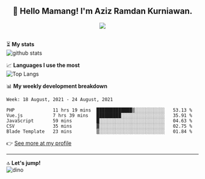 <h2 align="center">👋 Hello Mamang! I'm Aziz Ramdan Kurniawan.</h2>  
<p align="center">
  <img src="https://komarev.com/ghpvc/?username=azizramdan"> <br><br>
</p>
    
⏳ **My stats**  
![github stats](https://github-readme-stats.vercel.app/api?username=azizramdan&show_icons=true&count_private=true&title_color=000&hide_border=true&hide_title=true)  

📈 **Languages I use the most**  
![Top Langs](https://github-readme-stats.vercel.app/api/top-langs/?username=azizramdan&layout=compact&langs_count=6&hide=tsql&hide_border=true&hide_title=true&exclude_repo=Futsal-Go,Futsal-Go-Admin,Sistem-Informasi-Sensus-Harian-Rawat-Inap)  

📊 **My weekly development breakdown**
<!--START_SECTION:waka-->
```text
Week: 18 August, 2021 - 24 August, 2021

PHP              11 hrs 19 mins  █████████████▒░░░░░░░░░░░   53.13 % 
Vue.js           7 hrs 39 mins   █████████░░░░░░░░░░░░░░░░   35.91 % 
JavaScript       59 mins         █░░░░░░░░░░░░░░░░░░░░░░░░   04.63 % 
CSV              35 mins         ▓░░░░░░░░░░░░░░░░░░░░░░░░   02.75 % 
Blade Template   23 mins         ▒░░░░░░░░░░░░░░░░░░░░░░░░   01.84 % 
```
<!--END_SECTION:waka-->
👉 [See more at my profile](https://wakatime.com/@azizramdan)
***
🔝 **Let's jump!**  
![dino](https://raw.githubusercontent.com/azizramdan/azizramdan/master/dino.gif)  
